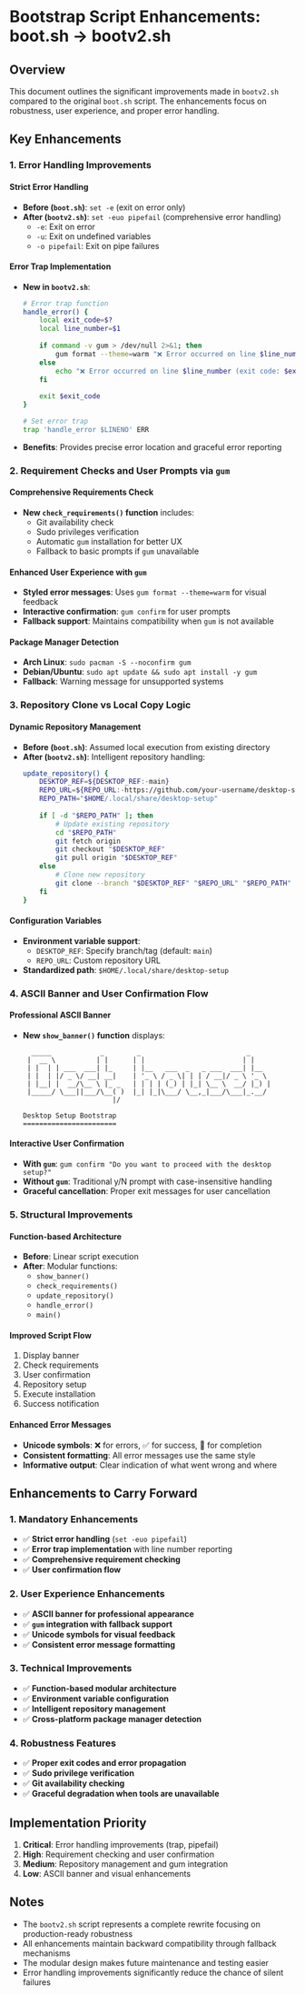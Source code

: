 # Bootstrap Script Enhancements: boot.sh → bootv2.sh

## Overview
This document outlines the significant improvements made in `bootv2.sh` compared to the original `boot.sh` script. The enhancements focus on robustness, user experience, and proper error handling.

## Key Enhancements

### 1. Error Handling Improvements

#### Strict Error Handling
- **Before (`boot.sh`)**: `set -e` (exit on error only)
- **After (`bootv2.sh`)**: `set -euo pipefail` (comprehensive error handling)
  - `-e`: Exit on error
  - `-u`: Exit on undefined variables
  - `-o pipefail`: Exit on pipe failures

#### Error Trap Implementation
- **New in `bootv2.sh`**:
  ```bash
  # Error trap function
  handle_error() {
      local exit_code=$?
      local line_number=$1
      
      if command -v gum > /dev/null 2>&1; then
          gum format --theme=warm "❌ Error occurred on line $line_number (exit code: $exit_code)"
      else
          echo "❌ Error occurred on line $line_number (exit code: $exit_code)"
      fi
      
      exit $exit_code
  }
  
  # Set error trap
  trap 'handle_error $LINENO' ERR
  ```
- **Benefits**: Provides precise error location and graceful error reporting

### 2. Requirement Checks and User Prompts via `gum`

#### Comprehensive Requirements Check
- **New `check_requirements()` function** includes:
  - Git availability check
  - Sudo privileges verification
  - Automatic `gum` installation for better UX
  - Fallback to basic prompts if `gum` unavailable

#### Enhanced User Experience with `gum`
- **Styled error messages**: Uses `gum format --theme=warm` for visual feedback
- **Interactive confirmation**: `gum confirm` for user prompts
- **Fallback support**: Maintains compatibility when `gum` is not available

#### Package Manager Detection
- **Arch Linux**: `sudo pacman -S --noconfirm gum`
- **Debian/Ubuntu**: `sudo apt update && sudo apt install -y gum`
- **Fallback**: Warning message for unsupported systems

### 3. Repository Clone vs Local Copy Logic

#### Dynamic Repository Management
- **Before (`boot.sh`)**: Assumed local execution from existing directory
- **After (`bootv2.sh`)**: Intelligent repository handling:
  ```bash
  update_repository() {
      DESKTOP_REF=${DESKTOP_REF:-main}
      REPO_URL=${REPO_URL:-https://github.com/your-username/desktop-setup.git}
      REPO_PATH="$HOME/.local/share/desktop-setup"
      
      if [ -d "$REPO_PATH" ]; then
          # Update existing repository
          cd "$REPO_PATH"
          git fetch origin
          git checkout "$DESKTOP_REF"
          git pull origin "$DESKTOP_REF"
      else
          # Clone new repository
          git clone --branch "$DESKTOP_REF" "$REPO_URL" "$REPO_PATH"
      fi
  }
  ```

#### Configuration Variables
- **Environment variable support**:
  - `DESKTOP_REF`: Specify branch/tag (default: `main`)
  - `REPO_URL`: Custom repository URL
- **Standardized path**: `$HOME/.local/share/desktop-setup`

### 4. ASCII Banner and User Confirmation Flow

#### Professional ASCII Banner
- **New `show_banner()` function** displays:
  ```
    _____            _        _                          _     
   |  __ \          | |      | |                        | |    
   | |  | | ___  ___| |_     | |__   ___  _   _ ___  ___| |__  
   | |  | |/ _ \/ __| __|    | '_ \ / _ \| | | / __|/ _ \ '_ \ 
   | |__| |  __/\__ \ |_ _   | | | | (_) | |_| \__ \  __/ |_) |
   |_____/ \___||___/\__( )  |_| |_|\___/ \__,_|___/\___|_.__/ 
                        |/                                    
  
  Desktop Setup Bootstrap
  =======================
  ```

#### Interactive User Confirmation
- **With `gum`**: `gum confirm "Do you want to proceed with the desktop setup?"`
- **Without `gum`**: Traditional y/N prompt with case-insensitive handling
- **Graceful cancellation**: Proper exit messages for user cancellation

### 5. Structural Improvements

#### Function-based Architecture
- **Before**: Linear script execution
- **After**: Modular functions:
  - `show_banner()`
  - `check_requirements()`
  - `update_repository()`
  - `handle_error()`
  - `main()`

#### Improved Script Flow
1. Display banner
2. Check requirements
3. User confirmation
4. Repository setup
5. Execute installation
6. Success notification

#### Enhanced Error Messages
- **Unicode symbols**: ❌ for errors, ✅ for success, 🎉 for completion
- **Consistent formatting**: All error messages use the same style
- **Informative output**: Clear indication of what went wrong and where

## Enhancements to Carry Forward

### 1. **Mandatory Enhancements**
- ✅ **Strict error handling** (`set -euo pipefail`)
- ✅ **Error trap implementation** with line number reporting
- ✅ **Comprehensive requirement checking**
- ✅ **User confirmation flow**

### 2. **User Experience Enhancements**
- ✅ **ASCII banner for professional appearance**
- ✅ **`gum` integration with fallback support**
- ✅ **Unicode symbols for visual feedback**
- ✅ **Consistent error message formatting**

### 3. **Technical Improvements**
- ✅ **Function-based modular architecture**
- ✅ **Environment variable configuration**
- ✅ **Intelligent repository management**
- ✅ **Cross-platform package manager detection**

### 4. **Robustness Features**
- ✅ **Proper exit codes and error propagation**
- ✅ **Sudo privilege verification**
- ✅ **Git availability checking**
- ✅ **Graceful degradation when tools are unavailable**

## Implementation Priority

1. **Critical**: Error handling improvements (trap, pipefail)
2. **High**: Requirement checking and user confirmation
3. **Medium**: Repository management and gum integration
4. **Low**: ASCII banner and visual enhancements

## Notes
- The `bootv2.sh` script represents a complete rewrite focusing on production-ready robustness
- All enhancements maintain backward compatibility through fallback mechanisms
- The modular design makes future maintenance and testing easier
- Error handling improvements significantly reduce the chance of silent failures
